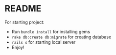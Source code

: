 # README

For starting project:
* Run ```bundle install``` for installing gems
* ```rake db:create db:migrate``` for creating database
* ```rails s``` for starting local server
* Enjoy!

